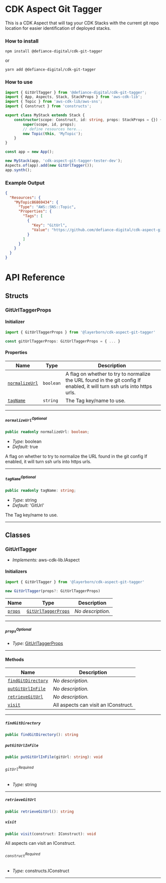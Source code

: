 # CDK Aspect Git Tagger

This is a CDK Aspect that will tag your CDK Stacks with the current git repo location for easier identification of
deployed stacks.

### How to install

```shell
npm install @defiance-digital/cdk-git-tagger
```

or

```shell
yarn add @defiance-digital/cdk-git-tagger
```

### How to use

```typescript
import { GitUrlTagger } from '@defiance-digital/cdk-git-tagger';
import { App, Aspects, Stack, StackProps } from 'aws-cdk-lib';
import { Topic } from 'aws-cdk-lib/aws-sns';
import { Construct } from 'constructs';

export class MyStack extends Stack {
    constructor(scope: Construct, id: string, props: StackProps = {}) {
        super(scope, id, props);
        // define resources here...
        new Topic(this, 'MyTopic');
    }
}

const app = new App();

new MyStack(app, 'cdk-aspect-git-tagger-tester-dev');
Aspects.of(app).add(new GitUrlTagger());
app.synth();
```

### Example Output

```json
{
  "Resources": {
    "MyTopic86869434": {
      "Type": "AWS::SNS::Topic",
      "Properties": {
        "Tags": [
          {
            "Key": "GitUrl",
            "Value": "https://github.com/defiance-digital/cdk-aspect-git-tagger-test.git"
          }
        ]
      }
    }
  }
}
```


# API Reference <a name="API Reference" id="api-reference"></a>


## Structs <a name="Structs" id="Structs"></a>

### GitUrlTaggerProps <a name="GitUrlTaggerProps" id="@layerborn/cdk-aspect-git-tagger.GitUrlTaggerProps"></a>

#### Initializer <a name="Initializer" id="@layerborn/cdk-aspect-git-tagger.GitUrlTaggerProps.Initializer"></a>

```typescript
import { GitUrlTaggerProps } from '@layerborn/cdk-aspect-git-tagger'

const gitUrlTaggerProps: GitUrlTaggerProps = { ... }
```

#### Properties <a name="Properties" id="Properties"></a>

| **Name** | **Type** | **Description** |
| --- | --- | --- |
| <code><a href="#@layerborn/cdk-aspect-git-tagger.GitUrlTaggerProps.property.normalizeUrl">normalizeUrl</a></code> | <code>boolean</code> | A flag on whether to try to normalize the URL found in the git config If enabled, it will turn ssh urls into https urls. |
| <code><a href="#@layerborn/cdk-aspect-git-tagger.GitUrlTaggerProps.property.tagName">tagName</a></code> | <code>string</code> | The Tag key/name to use. |

---

##### `normalizeUrl`<sup>Optional</sup> <a name="normalizeUrl" id="@layerborn/cdk-aspect-git-tagger.GitUrlTaggerProps.property.normalizeUrl"></a>

```typescript
public readonly normalizeUrl: boolean;
```

- *Type:* boolean
- *Default:* true

A flag on whether to try to normalize the URL found in the git config If enabled, it will turn ssh urls into https urls.

---

##### `tagName`<sup>Optional</sup> <a name="tagName" id="@layerborn/cdk-aspect-git-tagger.GitUrlTaggerProps.property.tagName"></a>

```typescript
public readonly tagName: string;
```

- *Type:* string
- *Default:* 'GitUrl'

The Tag key/name to use.

---

## Classes <a name="Classes" id="Classes"></a>

### GitUrlTagger <a name="GitUrlTagger" id="@layerborn/cdk-aspect-git-tagger.GitUrlTagger"></a>

- *Implements:* aws-cdk-lib.IAspect

#### Initializers <a name="Initializers" id="@layerborn/cdk-aspect-git-tagger.GitUrlTagger.Initializer"></a>

```typescript
import { GitUrlTagger } from '@layerborn/cdk-aspect-git-tagger'

new GitUrlTagger(props?: GitUrlTaggerProps)
```

| **Name** | **Type** | **Description** |
| --- | --- | --- |
| <code><a href="#@layerborn/cdk-aspect-git-tagger.GitUrlTagger.Initializer.parameter.props">props</a></code> | <code><a href="#@layerborn/cdk-aspect-git-tagger.GitUrlTaggerProps">GitUrlTaggerProps</a></code> | *No description.* |

---

##### `props`<sup>Optional</sup> <a name="props" id="@layerborn/cdk-aspect-git-tagger.GitUrlTagger.Initializer.parameter.props"></a>

- *Type:* <a href="#@layerborn/cdk-aspect-git-tagger.GitUrlTaggerProps">GitUrlTaggerProps</a>

---

#### Methods <a name="Methods" id="Methods"></a>

| **Name** | **Description** |
| --- | --- |
| <code><a href="#@layerborn/cdk-aspect-git-tagger.GitUrlTagger.findGitDirectory">findGitDirectory</a></code> | *No description.* |
| <code><a href="#@layerborn/cdk-aspect-git-tagger.GitUrlTagger.putGitUrlInFile">putGitUrlInFile</a></code> | *No description.* |
| <code><a href="#@layerborn/cdk-aspect-git-tagger.GitUrlTagger.retrieveGitUrl">retrieveGitUrl</a></code> | *No description.* |
| <code><a href="#@layerborn/cdk-aspect-git-tagger.GitUrlTagger.visit">visit</a></code> | All aspects can visit an IConstruct. |

---

##### `findGitDirectory` <a name="findGitDirectory" id="@layerborn/cdk-aspect-git-tagger.GitUrlTagger.findGitDirectory"></a>

```typescript
public findGitDirectory(): string
```

##### `putGitUrlInFile` <a name="putGitUrlInFile" id="@layerborn/cdk-aspect-git-tagger.GitUrlTagger.putGitUrlInFile"></a>

```typescript
public putGitUrlInFile(gitUrl: string): void
```

###### `gitUrl`<sup>Required</sup> <a name="gitUrl" id="@layerborn/cdk-aspect-git-tagger.GitUrlTagger.putGitUrlInFile.parameter.gitUrl"></a>

- *Type:* string

---

##### `retrieveGitUrl` <a name="retrieveGitUrl" id="@layerborn/cdk-aspect-git-tagger.GitUrlTagger.retrieveGitUrl"></a>

```typescript
public retrieveGitUrl(): string
```

##### `visit` <a name="visit" id="@layerborn/cdk-aspect-git-tagger.GitUrlTagger.visit"></a>

```typescript
public visit(construct: IConstruct): void
```

All aspects can visit an IConstruct.

###### `construct`<sup>Required</sup> <a name="construct" id="@layerborn/cdk-aspect-git-tagger.GitUrlTagger.visit.parameter.construct"></a>

- *Type:* constructs.IConstruct

---





